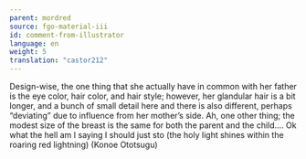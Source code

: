 ```yaml
---
parent: mordred
source: fgo-material-iii
id: comment-from-illustrator
language: en
weight: 5
translation: "castor212"
---
```


Design-wise, the one thing that she actually have in common with her father is the eye color, hair color, and hair style; however, her glandular hair is a bit longer, and a bunch of small detail here and there is also different, perhaps “deviating” due to influence from her mother’s side. Ah, one other thing; the modest size of the breast is the same for both the parent and the child…. Ok what the hell am I saying I should just sto (the holy light shines within the roaring red lightning) (Konoe Ototsugu)
